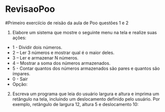 # RevisaoPoo

#Primeiro exerciício de reisão da aula de Poo questões 1 e 2

1) Elabore um sistema que mostre o seguinte menu na tela e realize suas ações:
- 1 - Dividir dois números.
- 2 – Ler 3 números e mostrar qual é o maior deles.
- 3 – Ler e armazenar N números.
- 4 – Mostrar a soma dos números armazenados.
- 5 - Contar quantos dos números armazenados são pares e quantos são ímpares.
- 0 - Sair
- Opção:

  
2) Escreva um programa que leia do usuário largura e altura e imprima um retângulo na tela, incluindo um
deslocamento definido pelo usuário. Por exemplo, retângulo de largura 12, altura 5 e deslocamento 10:
